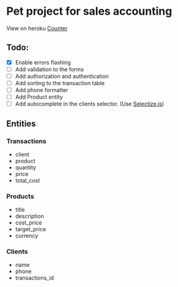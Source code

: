 # Pet project for sales accounting

View on heroku [Counter](https://fathomless-shore-32492.herokuapp.com)

## Todo:
- [x] Enable errors flashing
- [ ] Add validation to the forms
- [ ] Add authorization and authentication
- [ ] Add sorting to the transaction table
- [ ] Add phone formatter
- [ ] Add Product entity
- [ ] Add autocomplete in the clients selector. (Use [Selectize.js](http://selectize.github.io/selectize.js/))

## Entities
### Transactions
* client
* product
* quantity
* price
* total_cost

### Products
* title
* description
* cost_price
* target_price
* currency

### Clients
* name
* phone
* transactions_id

